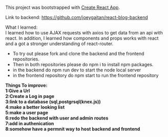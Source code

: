 This project was bootstrapped with [Create React App](https://github.com/facebook/create-react-app).

Link to backend: https://github.com/joeygaitan/react-blog-backend

What I learned:<br/>
I learned how to use AJAX requests with axios to get data from an api with react. In addition, I learned how components and props works with react and a got a stronger understanding of react-router.

* To try out please fork and clone the backend and the frontend repositories.<br/>
* Then in both repositories please do npm i to install npm packages.<br/>
* in the backend do npm run dev to start the node local server <br/>
* in the frontend repository do npm start to run the frontend repository <br/>


<strong>Things To improve<strong/>: <br/>
1:Give a Url <br/>
2:Create a Log in page <br/>
3:link to a database (sql,postgrsql(knex.js)) <br/>
4:make a better looking list <br/>
5:make a user page <br/>
6:redo the backend with user and admin routes <br/>
7:add in authenication <br/>
8:somehow have a permnit way to host backend and frontend <br/>
